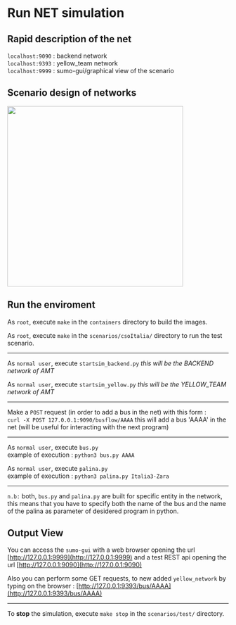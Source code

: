 # Run NET simulation
## Rapid description of the net

```localhost:9090``` : backend network <br />
```localhost:9393``` : yellow_team network <br />
```localhost:9999``` : sumo-gui/graphical view of the scenario <br />

## Scenario design of networks

<img src="https://github.com/simocellla/csoItaliaSimulation/blob/main/net_working/fig/scenario_view.png" width="400" height="410">

## Run the enviroment

As ```root```, execute ```make``` in the ```containers``` directory to build the images.

As ```root```, execute ```make``` in the ```scenarios/csoItalia/``` directory to run the test scenario.

---

As ```normal user```, execute ```startsim_backend.py``` *this will be the BACKEND network of AMT*

As ```normal user```, execute ```startsim_yellow.py``` *this will be the YELLOW_TEAM network of AMT*

---

Make a ```POST``` request (in order to add a bus in the net) with this form : <br />
```curl -X POST 127.0.0.1:9090/busflow/AAAA```
this will add a bus 'AAAA' in the net (will be useful for interacting with the next program)

---

As ```normal user```, execute ```bus.py``` <br />
example of execution : ```python3 bus.py AAAA```

As ```normal user```, execute ```palina.py```<br />
example of execution : ```python3 palina.py Italia3-Zara```

---

```n.b:``` both, ```bus.py``` and  ```palina.py``` are built for specific entity in the network, this means that you have to specify both the name of the bus and the name of the palina as parameter of desidered program in python.

## Output View
You can access the ```sumo-gui``` with a web browser opening the url [http://127.0.0.1:9999](http://127.0.0.1:9999) and a test REST api opening the url [http://127.0.0.1:9090](http://127.0.0.1:9090) <br />

Also you can perform some GET requests, to new added ```yellow_network``` by typing on the browser : [http://127.0.0.1:9393/bus/AAAA](http://127.0.0.1:9393/bus/AAAA) <br />

---

To **stop** the simulation, execute ```make stop``` in the ```scenarios/test/``` directory. <br />